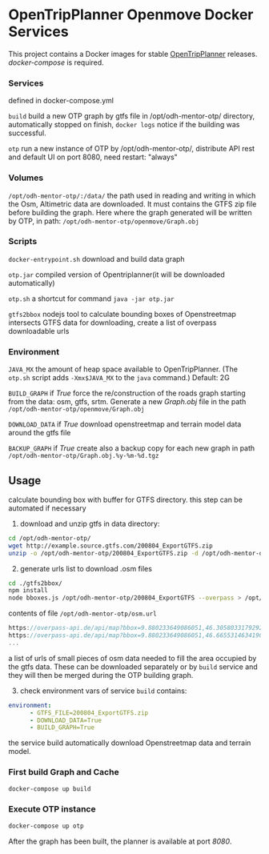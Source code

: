 
# OpenTripPlanner Openmove Docker Services

This project contains a Docker images for stable
[OpenTripPlanner](http://opentripplanner.org) releases.
*docker-compose* is required.

### Services

defined in docker-compose.yml

```build``` build a new OTP graph by gtfs file in /opt/odh-mentor-otp/ directory, automatically stopped on finish, ```docker logs``` notice if the building was successful.

```otp``` run a new instance of OTP by /opt/odh-mentor-otp/, distribute API rest and default UI on port 8080, need restart: "always"

### Volumes

```/opt/odh-mentor-otp/:/data/``` the path used in reading and writing in which the Osm, Altimetric data are downloaded. It must contains the GTFS zip file before building the graph. Here where the graph generated will be written by OTP, in path:
```/opt/odh-mentor-otp/openmove/Graph.obj```

### Scripts

```docker-entrypoint.sh``` download and build data graph

```otp.jar``` compiled version of Opentriplanner(it will be downloaded automatically)

```otp.sh``` a shortcut for command `java -jar otp.jar`

```gtfs2bbox``` nodejs tool to calculate bounding boxes of Openstreetmap intersects GTFS data for downloading, create a list of overpass downloadable urls


### Environment

```JAVA_MX``` the amount of heap space available to OpenTripPlanner. (The `otp.sh` script adds `-Xmx$JAVA_MX` to the `java` command.) Default: 2G

```BUILD_GRAPH``` if *True* force the re/construction of the roads graph starting from the data: osm, gtfs, srtm.
	Generate a new *Graph.obj* file in the path ```/opt/odh-mentor-otp/openmove/Graph.obj```

```DOWNLOAD_DATA``` if *True* download openstreetmap and terrain model data around the gtfs file

```BACKUP_GRAPH``` if *True* create also a backup copy for each new graph in path ```/opt/odh-mentor-otp/Graph.obj.%y-%m-%d.tgz```


## Usage

calculate bounding box with buffer for GTFS directory.
this step can be automated if necessary

1) download and unzip gtfs in data directory:
```bash
cd /opt/odh-mentor-otp/
wget http://example.source.gtfs.com/200804_ExportGTFS.zip
unzip -o /opt/odh-mentor-otp/200804_ExportGTFS.zip -d /opt/odh-mentor-otp/200804_ExportGTFS
```

2) generate urls list to download .osm files
```bash
cd ./gtfs2bbox/
npm install
node bboxes.js /opt/odh-mentor-otp/200804_ExportGTFS --overpass > /opt/odh-mentor-otp/osm.url
```
contents of file ```/opt/odh-mentor-otp/osm.url```
```javascript
https://overpass-api.de/api/map?bbox=9.880233649086051,46.30580331792924,10.397045932724035,46.66553146341906
https://overpass-api.de/api/map?bbox=9.880233649086051,46.66553146341906,10.397045932724035,47.025259608908875
...
```
a list of urls of small pieces of osm data needed to fill the area occupied by the gtfs data.
These can be downloaded separately or by ```build``` service and they will then be merged during the OTP building graph.

3) check environment vars of service ```build``` contains:
```yml
environment:
      - GTFS_FILE=200804_ExportGTFS.zip
      - DOWNLOAD_DATA=True
      - BUILD_GRAPH=True
```
the service build automatically download Openstreetmap data and terrain model.

### First build Graph and Cache

```bash
docker-compose up build
```

### Execute OTP instance

```bash
docker-compose up otp
```

After the graph has been built, the planner is available at port *8080*.

